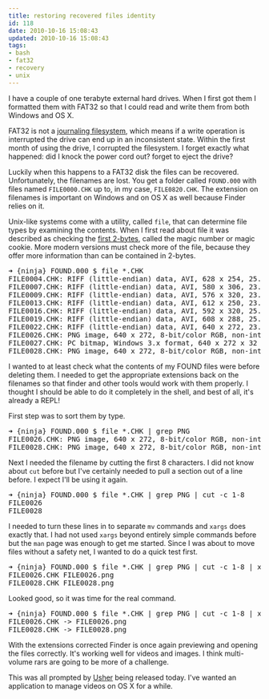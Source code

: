 ```yaml
---
title: restoring recovered files identity
id: 118
date: 2010-10-16 15:08:43
updated: 2010-10-16 15:08:43
tags:
- bash
- fat32
- recovery
- unix
---
```


I have a couple of one terabyte external hard drives. When I first got them I formatted them with FAT32 so that I could read and write them from both Windows and OS X.

FAT32 is not a [journaling filesystem](http://en.wikipedia.org/wiki/Journaling_file_system), which means if a write operation is interrupted the drive can end up in an inconsistent state. Within the first month of using the drive, I corrupted the filesystem. I forget exactly what happened: did I knock the power cord out? forget to eject the drive?

Luckily when this happens to a FAT32 disk the files can be recovered. Unfortunately, the filenames are lost. You get a folder called `FOUND.000` with files named `FILE0000.CHK` up to, in my case, `FILE0820.CHK`. The extension on filenames is important on Windows and on OS X as well because Finder relies on it.

Unix-like systems come with a utility, called `file`, that can determine file types by examining the contents. When I first read about file it was described as checking the [first 2-bytes](http://en.wikipedia.org/wiki/File_format#Magic_number), called the magic number or magic cookie. More modern versions must check more of the file, because they offer more information than can be contained in 2-bytes.

<pre lang="bash">➜ {ninja} FOUND.000 $ file *.CHK
FILE0004.CHK: RIFF (little-endian) data, AVI, 628 x 254, 25.00 fps, video: DivX 5, audio: MPEG-1 Layer 3 (stereo, 48000 Hz)
FILE0007.CHK: RIFF (little-endian) data, AVI, 580 x 306, 23.98 fps, video: DivX 5, audio: MPEG-1 Layer 3 (stereo, 48000 Hz)
FILE0009.CHK: RIFF (little-endian) data, AVI, 576 x 320, 23.98 fps, video: XviD, audio: MPEG-1 Layer 3 (stereo, 48000 Hz)
FILE0013.CHK: RIFF (little-endian) data, AVI, 612 x 250, 23.98 fps, video: DivX 5, audio: MPEG-1 Layer 3 (stereo, 48000 Hz)
FILE0016.CHK: RIFF (little-endian) data, AVI, 592 x 320, 25.00 fps, video: XviD, audio: MPEG-1 Layer 3 (stereo, 48000 Hz)
FILE0019.CHK: RIFF (little-endian) data, AVI, 608 x 288, 25.00 fps, video: XviD, audio: MPEG-1 Layer 3 (stereo, 48000 Hz)
FILE0022.CHK: RIFF (little-endian) data, AVI, 640 x 272, 23.98 fps, video: XviD, audio: MPEG-1 Layer 3 (stereo, 44100 Hz)
FILE0026.CHK: PNG image, 640 x 272, 8-bit/color RGB, non-interlaced
FILE0027.CHK: PC bitmap, Windows 3.x format, 640 x 272 x 32
FILE0028.CHK: PNG image, 640 x 272, 8-bit/color RGB, non-interlaced</pre>

I wanted to at least check what the contents of my FOUND files were before deleting them. I needed to get the appropriate extensions back on the filenames so that finder and other tools would work with them properly. I thought I should be able to do it completely in the shell, and best of all, it's already a REPL!

First step was to sort them by type.
<pre lang="bash">➜ {ninja} FOUND.000 $ file *.CHK | grep PNG
FILE0026.CHK: PNG image, 640 x 272, 8-bit/color RGB, non-interlaced
FILE0028.CHK: PNG image, 640 x 272, 8-bit/color RGB, non-interlaced</pre>

Next I needed the filename by cutting the first 8 characters. I did not know about `cut` before but I've certainly needed to pull a section out of a line before. I expect I'll be using it again.
<pre lang="bash">➜ {ninja} FOUND.000 $ file *.CHK | grep PNG | cut -c 1-8
FILE0026
FILE0028</pre>

I needed to turn these lines in to separate `mv` commands and `xargs` does exactly that. I had not used `xargs` beyond entirely simple commands before but the `man` page was enough to get me started. Since I was about to move files without a safety net, I wanted to do a quick test first.
<pre lang="bash">➜ {ninja} FOUND.000 $ file *.CHK | grep PNG | cut -c 1-8 | xargs -I filename echo filename.CHK filename.png
FILE0026.CHK FILE0026.png
FILE0028.CHK FILE0028.png</pre>

Looked good, so it was time for the real command.
<pre lang="bash">➜ {ninja} FOUND.000 $ file *.CHK | grep PNG | cut -c 1-8 | xargs -I filename mv -v filename.CHK filename.png
FILE0026.CHK -> FILE0026.png
FILE0028.CHK -> FILE0028.png</pre>

With the extensions corrected Finder is once again previewing and opening the files correctly. It's working well for videos and images. I think multi-volume rars are going to be more of a challenge.

This was all prompted by [Usher](http://manytricks.com/usher/) being released today. I've wanted an application to manage videos on OS X for a while.
